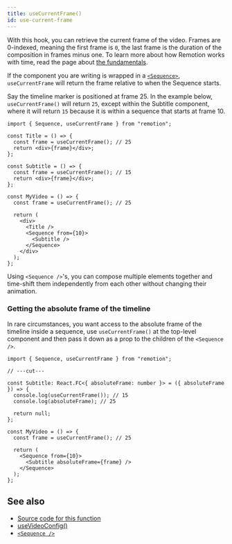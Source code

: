 ```yaml
---
title: useCurrentFrame()
id: use-current-frame
---
```


With this hook, you can retrieve the current frame of the video. Frames are 0-indexed, meaning the first frame is `0`, the last frame is the duration of the composition in frames minus one. To learn more about how Remotion works with time, read the page about [the fundamentals](/docs/the-fundamentals).

If the component you are writing is wrapped in a [`<Sequence>`](/docs/sequence), `useCurrentFrame` will return the frame relative to when the Sequence starts.

Say the timeline marker is positioned at frame 25. In the example below, `useCurrentFrame()` will return `25`, except within the Subtitle component, where it will return `15` because it is within a sequence that starts at frame 10.

```tsx twoslash
import { Sequence, useCurrentFrame } from "remotion";

const Title = () => {
  const frame = useCurrentFrame(); // 25
  return <div>{frame}</div>;
};

const Subtitle = () => {
  const frame = useCurrentFrame(); // 15
  return <div>{frame}</div>;
};

const MyVideo = () => {
  const frame = useCurrentFrame(); // 25

  return (
    <div>
      <Title />
      <Sequence from={10}>
        <Subtitle />
      </Sequence>
    </div>
  );
};
```

Using `<Sequence />`'s, you can compose multiple elements together and time-shift them independently from each other without changing their animation.

### Getting the absolute frame of the timeline

In rare circumstances, you want access to the absolute frame of the timeline inside a sequence, use `useCurrentFrame()` at the top-level component and then pass it down as a prop to the children of the `<Sequence />`.

```tsx twoslash
import { Sequence, useCurrentFrame } from "remotion";

// ---cut---

const Subtitle: React.FC<{ absoluteFrame: number }> = ({ absoluteFrame }) => {
  console.log(useCurrentFrame()); // 15
  console.log(absoluteFrame); // 25

  return null;
};

const MyVideo = () => {
  const frame = useCurrentFrame(); // 25

  return (
    <Sequence from={10}>
      <Subtitle absoluteFrame={frame} />
    </Sequence>
  );
};
```

## See also

- [Source code for this function](https://github.com/remotion-dev/remotion/blob/main/packages/core/src/use-current-frame.ts)
- [useVideoConfig()](/docs/use-video-config)
- [`<Sequence />`](/docs/sequence)

